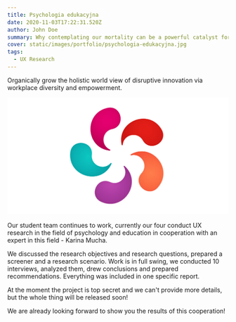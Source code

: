 ```yaml
---
title: Psychologia edukacyjna
date: 2020-11-03T17:22:31.520Z
author: John Doe
summary: Why contemplating our mortality can be a powerful catalyst for change
cover: static/images/portfolio/psychologia-edukacyjna.jpg
tags:
  - UX Research
---
```

Organically grow the holistic world view of disruptive innovation via workplace diversity and empowerment.

![Logo - Psychologia edukacyjna](/static/img/psychologia-edukacyjna.jpg)

Our student team continues to work, currently our four conduct UX research in the field of psychology and education in cooperation with an expert in this field - Karina Mucha.

We discussed the research objectives and research questions, prepared a screener and a research scenario. Work is in full swing, we conducted 10 interviews, analyzed them, drew conclusions and prepared recommendations. Everything was included in one specific report.

At the moment the project is top secret and we can't provide more details, but the whole thing will be released soon!

We are already looking forward to show you the results of this cooperation!